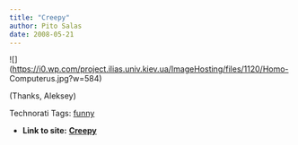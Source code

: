 ```yaml
---
title: "Creepy"
author: Pito Salas
date: 2008-05-21
---
```


![](https://i0.wp.com/project.ilias.univ.kiev.ua/ImageHosting/files/1120/Homo-
Computerus.jpg?w=584)

(Thanks, Aleksey)

Technorati Tags: [funny](<http://www.technorati.com/tag/funny>)


* **Link to site:** **[Creepy](None)**
